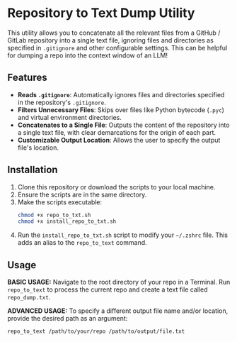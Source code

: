 # Repository to Text Dump Utility

This utility allows you to concatenate all the relevant files from a GitHub / GitLab repository into a single text file, ignoring files and directories as specified in `.gitignore` and other configurable settings. This can be helpful for dumping a repo into the context window of an LLM! 

## Features

- **Reads `.gitignore`**: Automatically ignores files and directories specified in the repository's `.gitignore`.
- **Filters Unnecessary Files**: Skips over files like Python bytecode (`.pyc`) and virtual environment directories.
- **Concatenates to a Single File**: Outputs the content of the repository into a single text file, with clear demarcations for the origin of each part.
- **Customizable Output Location**: Allows the user to specify the output file's location.

## Installation

1. Clone this repository or download the scripts to your local machine.
2. Ensure the scripts are in the same directory.
3. Make the scripts executable:
   ```bash
   chmod +x repo_to_txt.sh
   chmod +x install_repo_to_txt.sh
4. Run the `install_repo_to_txt.sh` script to modify your `~/.zshrc` file. This adds an alias to the `repo_to_text` command. 

## Usage

**BASIC USAGE:** Navigate to the root directory of your repo in a Terminal. Run `repo_to_text` to process the current repo and create a text file called `repo_dump.txt`. 

**ADVANCED USAGE:** To specify a different output file name and/or location, provide the desired path as an argument:

```
repo_to_text /path/to/your/repo /path/to/output/file.txt
```